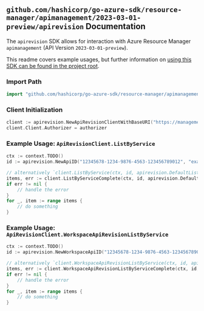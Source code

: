 
## `github.com/hashicorp/go-azure-sdk/resource-manager/apimanagement/2023-03-01-preview/apirevision` Documentation

The `apirevision` SDK allows for interaction with Azure Resource Manager `apimanagement` (API Version `2023-03-01-preview`).

This readme covers example usages, but further information on [using this SDK can be found in the project root](https://github.com/hashicorp/go-azure-sdk/tree/main/docs).

### Import Path

```go
import "github.com/hashicorp/go-azure-sdk/resource-manager/apimanagement/2023-03-01-preview/apirevision"
```


### Client Initialization

```go
client := apirevision.NewApiRevisionClientWithBaseURI("https://management.azure.com")
client.Client.Authorizer = authorizer
```


### Example Usage: `ApiRevisionClient.ListByService`

```go
ctx := context.TODO()
id := apirevision.NewApiID("12345678-1234-9876-4563-123456789012", "example-resource-group", "serviceName", "apiId")

// alternatively `client.ListByService(ctx, id, apirevision.DefaultListByServiceOperationOptions())` can be used to do batched pagination
items, err := client.ListByServiceComplete(ctx, id, apirevision.DefaultListByServiceOperationOptions())
if err != nil {
	// handle the error
}
for _, item := range items {
	// do something
}
```


### Example Usage: `ApiRevisionClient.WorkspaceApiRevisionListByService`

```go
ctx := context.TODO()
id := apirevision.NewWorkspaceApiID("12345678-1234-9876-4563-123456789012", "example-resource-group", "serviceName", "workspaceId", "apiId")

// alternatively `client.WorkspaceApiRevisionListByService(ctx, id, apirevision.DefaultWorkspaceApiRevisionListByServiceOperationOptions())` can be used to do batched pagination
items, err := client.WorkspaceApiRevisionListByServiceComplete(ctx, id, apirevision.DefaultWorkspaceApiRevisionListByServiceOperationOptions())
if err != nil {
	// handle the error
}
for _, item := range items {
	// do something
}
```
